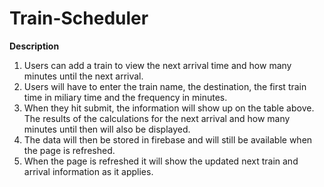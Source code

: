 # Train-Scheduler

**Description**

1. Users can add a train to view the next arrival time and how many minutes until the next arrival. 
2. Users will have to enter the train name, the destination, the first train time in miliary time and the frequency in minutes. 
3. When they hit submit, the information will show up on the table above. The results of the calculations for the next arrival and how many minutes until then will also be displayed. 
4. The data will then be stored in firebase and will still be available when the page is refreshed. 
5. When the page is refreshed it will show the updated next train and arrival information as it applies.  